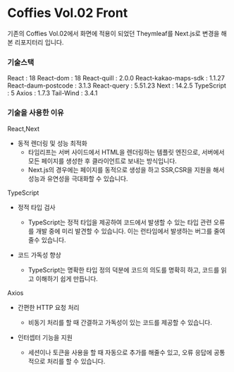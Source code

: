 # Coffies Vol.02 Front 

기존의 Coffies Vol.02에서 화면에 적용이 되었던 Theymleaf를 Next.js로 변경을 해본 리포지터리 입니다. 

### 기술스택

React : 18
React-dom : 18
React-quill : 2.0.0
React-kakao-maps-sdk : 1.1.27
React-daum-postcode : 3.1.3
React-query : 5.51.23
Next : 14.2.5
TypeScript : 5
Axios : 1.7.3
Tail-Wind : 3.4.1

### 기술을 사용한 이유 

React,Next

- 동적 렌더링 및 성능 최적화
    - 타임리프는 서버 사이드에서 HTML을 렌더링하는 템플릿 엔진으로, 서버에서 모든 페이지를 생성한 후 클라이언트로 보내는 방식입니다.
    - Next.js의 경우에는 페이지를 동적으로 생성을 하고 SSR,CSR을 지원을 해서 성능과 유연성을 극대화할 수 있습니다.

TypeScript

- 정적 타입 검사
    - TypeScript는 정적 타입을 제공하여 코드에서 발생할 수 있는 타입 관련 오류를 개발 중에 미리 발견할 수 있습니다. 이는 런타임에서 발생하는 버그를 줄여줄수 있습니다.

- 코드 가독성 향상
    - TypeScript는 명확한 타입 정의 덕분에 코드의 의도를 명확히 하고, 코드를 읽고 이해하기 쉽게 만듭니다.

Axios

- 간편한 HTTP 요청 처리
    - 비동기 처리를 할 때 간결하고 가독성이 있는 코드를 제공할 수 있습니다.

- 인터셉터 기능을 지원
    - 세션이나 토큰을 사용을 할 때 자동으로 추가를 해줄수 있고, 오류 응답에 공통적으로 처리를 할 수 있습니다. 


